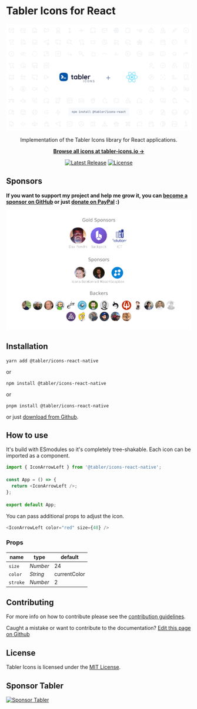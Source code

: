 # Tabler Icons for React

<p align="center">
  <img src="https://raw.githubusercontent.com/tabler/tabler-icons/master/.github/packages/og-package-react.png" alt="Tabler Icons" width="838">
</p>

<p align="center">
Implementation of the Tabler Icons library for React applications.
<p>

<p align="center">
  <a href="https://tabler-icons.io/"><strong>Browse all icons at tabler-icons.io &rarr;</strong></a>
</p>

<p align="center">
    <a href="https://github.com/tabler/tabler-icons/releases"><img src="https://img.shields.io/npm/v/@tabler/icons" alt="Latest Release"></a>
    <a href="https://github.com/tabler/tabler-icons/blob/master/LICENSE"><img src="https://img.shields.io/npm/l/@tabler/icons.svg" alt="License"></a>
</p>

## Sponsors

**If you want to support my project and help me grow it, you can [become a sponsor on GitHub](https://github.com/sponsors/codecalm) or just [donate on PayPal](https://paypal.me/codecalm) :)**

<a href="https://github.com/sponsors/codecalm">
  <img src='https://raw.githubusercontent.com/tabler/static/main/sponsors.png'>
</a>

## Installation

```
yarn add @tabler/icons-react-native
```

or

```
npm install @tabler/icons-react-native
```

or

```
pnpm install @tabler/icons-react-native
```

or just [download from Github](https://github.com/tabler/tabler-icons/releases).

## How to use

It's build with ESmodules so it's completely tree-shakable. Each icon can be imported as a component.

```js
import { IconArrowLeft } from '@tabler/icons-react-native';

const App = () => {
  return <IconArrowLeft />;
};

export default App;
```

You can pass additional props to adjust the icon.

```js
<IconArrowLeft color="red" size={48} />
```

### Props

| name          | type     | default      |
| ------------- | -------- | ------------ |
| `size`        | _Number_ | 24           |
| `color`       | _String_ | currentColor |
| `stroke`      | _Number_ | 2            |

## Contributing

For more info on how to contribute please see the [contribution guidelines](https://github.com/tabler/tabler-icons/blob/main/CONTRIBUTING.md).

Caught a mistake or want to contribute to the documentation? [Edit this page on Github](https://github.com/tabler/tabler-icons/blob/main/packages/icons-react-native/README.md)

## License

Tabler Icons is licensed under the [MIT License](https://github.com/tabler/tabler-icons/blob/master/LICENSE).

## Sponsor Tabler

<a href="https://github.com/sponsors/codecalm" target="_blank"><img src="https://github.com/tabler/tabler/raw/dev/src/static/sponsor-banner-readme.png?raw=true" alt="Sponsor Tabler" /></a>
